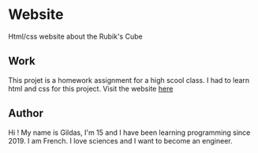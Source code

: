 # Website
Html/css website about the Rubik's Cube

## Work
This projet is a homework assignment for a high scool class. I had to learn html and css for this project. Visit the website [here](https://website--gildasev.repl.co)

## Author
Hi ! My name is Gildas, I'm 15 and I have been learning programming since 2019. I am French. I love sciences and I want to become an engineer.
